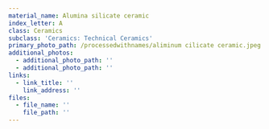 ```yaml
---
material_name: Alumina silicate ceramic
index_letter: A
class: Ceramics
subclass: 'Ceramics: Technical Ceramics'
primary_photo_path: /processedwithnames/aliminum cilicate ceramic.jpeg
additional_photos:
  - additional_photo_path: ''
  - additional_photo_path: ''
links:
  - link_title: ''
    link_address: ''
files:
  - file_name: ''
    file_path: ''
---
```


